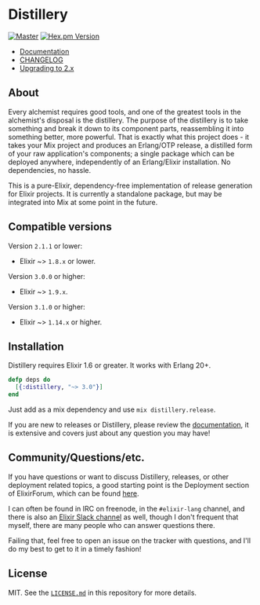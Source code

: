 # Distillery

[![Master](https://travis-ci.org/bitwalker/distillery.svg?branch=master)](https://travis-ci.org/bitwalker/distillery)
[![Hex.pm Version](http://img.shields.io/hexpm/v/distillery.svg?style=flat)](https://hex.pm/packages/distillery)

- [Documentation](https://hexdocs.pm/distillery)
- [CHANGELOG](https://hexdocs.pm/distillery/changelog.html)
- [Upgrading to 2.x](https://hexdocs.pm/distillery/upgrading_to_2_0.html)

## About

Every alchemist requires good tools, and one of the greatest tools in the alchemist's disposal
is the distillery. The purpose of the distillery is to take something and break it down to its
component parts, reassembling it into something better, more powerful. That is exactly
what this project does - it takes your Mix project and produces an Erlang/OTP release, a
distilled form of your raw application's components; a single package which can be deployed anywhere,
independently of an Erlang/Elixir installation. No dependencies, no hassle.

This is a pure-Elixir, dependency-free implementation of release generation for Elixir projects.
It is currently a standalone package, but may be integrated into Mix at some point in the future.

## Compatible versions

Version `2.1.1` or lower:

- Elixir ~> `1.8.x` or lower.

Version `3.0.0` or higher:

- Elixir ~> `1.9.x`.

Version `3.1.0` or higher:

- Elixir ~> `1.14.x` or higher.

## Installation

Distillery requires Elixir 1.6 or greater. It works with Erlang 20+.

```elixir
defp deps do
  [{:distillery, "~> 3.0"}]
end
```

Just add as a mix dependency and use `mix distillery.release`.

If you are new to releases or Distillery, please review the [documentation](https://hexdocs.pm/distillery),
it is extensive and covers just about any question you may have!

## Community/Questions/etc.

If you have questions or want to discuss Distillery, releases, or other deployment
related topics, a good starting point is the Deployment section of ElixirForum, which
can be found [here](https://elixirforum.com/c/dedicated-sections/deployment).

I can often be found in IRC on freenode, in the `#elixir-lang` channel, and there is
also an [Elixir Slack channel](https://elixir-slackin.herokuapp.com) as well, though I don't frequent that myself, there are
many people who can answer questions there.

Failing that, feel free to open an issue on the tracker with questions, and I'll do my
best to get to it in a timely fashion!

## License

MIT. See the [`LICENSE.md`](https://github.com/bitwalker/distillery/blob/master/LICENSE.md) in this repository for more details.

